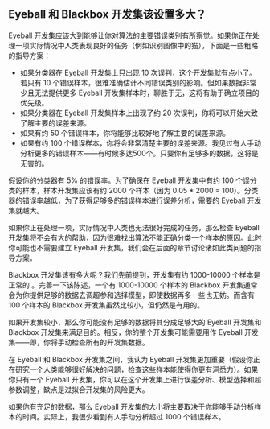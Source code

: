 ## Eyeball 和 Blackbox 开发集该设置多大？


Eyeball 开发集应该大到能够让你对算法的主要错误类别有所察觉。如果你正在处理一项实际情况中人类表现良好的任务（例如识别图像中的猫），下面是一些粗略的指导方案：

- 如果分类器在 Eyeball 开发集上只出现 10 次误判，这个开发集就有点小了。若只有 10 个错误样本，很难准确估计不同错误类别的影响。但如果数据非常少且无法提供更多 Eyeball 开发集样本时，聊胜于无，这将有助于确立项目的优先级。
- 如果分类器在 Eyeball 开发集样本上出现了约 20 次误判，你将可以开始大致了解主要的误差来源。
- 如果有约 50 个错误样本，你将能够比较好地了解主要的误差来源。
- 如果有约 100 个错误样本，你将会非常清楚主要的误差来源。我见过有人手动分析更多的错误样本——有时候多达500个。只要你有足够多的数据，这将是无害的。

假设你的分类器有 5% 的错误率。为了确保在 Eyeball 开发集中有约 100 个误分类的样本，样本开发集应该有约 2000 个样本（因为 0.05 * 2000 = 100）。分类器的错误率越低，为了获得足够多的错误样本进行误差分析，需要的 Eyeball 开发集就越大。

如果你正在处理一项，实际情况中人类也无法很好完成的任务，那么检查 Eyeball 开发集将不会有大的帮助，因为很难找出算法不能正确分类一个样本的原因。此时你可能也不需要建立 Eyeball 开发集，我们会在后面的章节讨论诸如此类问题的指导方案。

Blackbox 开发集该有多大呢？我们先前提到，开发集有约 1000-10000 个样本是正常的 。完善一下该陈述，一个有 1000-10000 个样本的 Blackbox 开发集通常会为你提供足够的数据去调超参和选择模型，即使数据再多一些也无妨。而含有 100 个样本的 Blackbox 开发集虽然比较小，但仍然是有用的。

如果开发集较小，那么你可能没有足够的数据将其分成足够大的 Eyeball 开发集和 Blackbox 开发集来满足目的。相反，你的整个开发集可能需要用作 Eyeball 开发集——即，你将手动检查所有的开发集数据。

在 Eyeball 和 Blackbox 开发集之间，我认为 Eyeball 开发集更加重要（假设你正在研究一个人类能够很好解决的问题，检查这些样本能使得你更有洞悉力）。如果你只有一个 Eyeball 开发集，你可以在这个开发集上进行误差分析、模型选择和超参数调整，缺点是过拟合开发集的风险更大。

如果你有充足的数据，那么 Eyeball 开发集的大小将主要取决于你能够手动分析样本的时间。实际上，我很少看到有人手动分析超过 1000 个错误样本。
